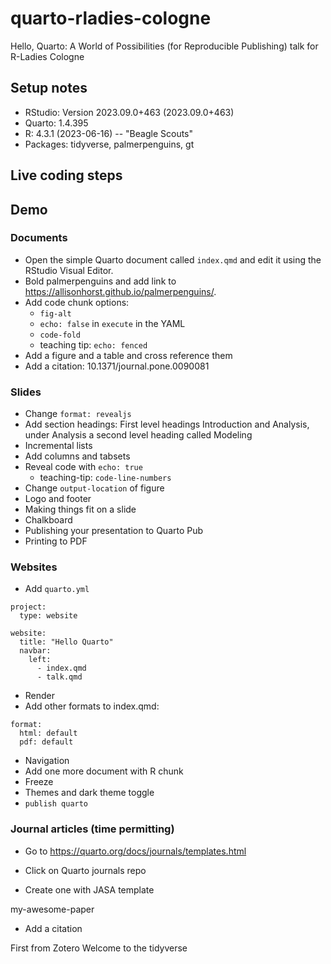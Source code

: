 # quarto-rladies-cologne

Hello, Quarto: A World of Possibilities (for Reproducible Publishing) talk for R-Ladies Cologne

## Setup notes

- RStudio: Version 2023.09.0+463 (2023.09.0+463)
- Quarto: 1.4.395
- R: 4.3.1 (2023-06-16) -- "Beagle Scouts"
- Packages: tidyverse, palmerpenguins, gt

## Live coding steps

## Demo

### Documents

- Open the simple Quarto document called `index.qmd` and edit it using the RStudio Visual Editor.
- Bold palmerpenguins and add link to https://allisonhorst.github.io/palmerpenguins/.
- Add code chunk options:
  - `fig-alt`
  - `echo: false` in `execute` in the YAML
  - `code-fold`
  - teaching tip: `echo: fenced`
- Add a figure and a table and cross reference them
- Add a citation: 10.1371/journal.pone.0090081

### Slides

- Change `format: revealjs`
- Add section headings: First level headings Introduction and Analysis, under Analysis a second level heading called Modeling
- Incremental lists
- Add columns and tabsets
- Reveal code with `echo: true`
  - teaching-tip: `code-line-numbers`
- Change `output-location` of figure
- Logo and footer
- Making things fit on a slide
- Chalkboard
- Publishing your presentation to Quarto Pub
- Printing to PDF

### Websites

- Add `quarto.yml` 

```
project:
  type: website

website:
  title: "Hello Quarto"
  navbar:
    left:
      - index.qmd
      - talk.qmd
```

- Render
- Add other formats to index.qmd:

```
format:
  html: default
  pdf: default
```

- Navigation
- Add one more document with R chunk
- Freeze
- Themes and dark theme toggle
- `publish quarto`

### Journal articles (time permitting)

- Go to https://quarto.org/docs/journals/templates.html

- Click on Quarto journals repo

- Create one with JASA template

my-awesome-paper

- Add a citation

First from Zotero
Welcome to the tidyverse